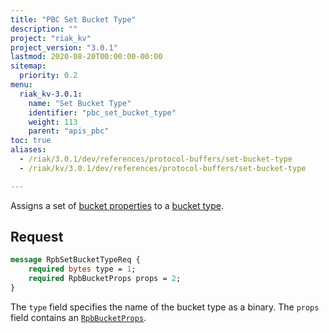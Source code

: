 ```yaml
---
title: "PBC Set Bucket Type"
description: ""
project: "riak_kv"
project_version: "3.0.1"
lastmod: 2020-08-20T00:00:00-00:00
sitemap:
  priority: 0.2
menu:
  riak_kv-3.0.1:
    name: "Set Bucket Type"
    identifier: "pbc_set_bucket_type"
    weight: 113
    parent: "apis_pbc"
toc: true
aliases:
  - /riak/3.0.1/dev/references/protocol-buffers/set-bucket-type
  - /riak/kv/3.0.1/dev/references/protocol-buffers/set-bucket-type

---
```


Assigns a set of [bucket properties]({{<baseurl>}}riak/kv/3.0.1/developing/api/protocol-buffers/set-bucket-props) to a
[bucket type]({{<baseurl>}}riak/kv/3.0.1/developing/usage/bucket-types).

## Request

```protobuf
message RpbSetBucketTypeReq {
    required bytes type = 1;
    required RpbBucketProps props = 2;
}
```

The `type` field specifies the name of the bucket type as a binary. The
`props` field contains an [`RpbBucketProps`]({{<baseurl>}}riak/kv/3.0.1/developing/api/protocol-buffers/get-bucket-props).

